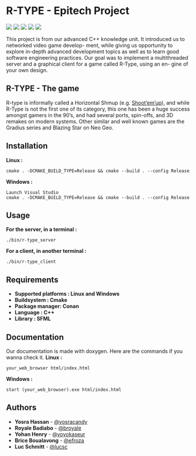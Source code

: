 # R-TYPE - Epitech Project
![](https://img.shields.io/badge/Project-Made%20with%20Love-ff69b4)
<a href="https://img.shields.io/badge/MADE%20WITH-CMAKE-red" alt="Cmake">
        <img src="https://img.shields.io/badge/MADE%20WITH-CMAKE-red" /></a>
<a href="https://img.shields.io/badge/MADE%20WITH-CONAN-blueviolet" alt="Conan">
        <img src="https://img.shields.io/badge/MADE%20WITH-CONAN-blueviolet" /></a>
<a href="https://img.shields.io/badge/MADE%20WITH-C%2B%2B-blue" alt="C++">
        <img src="https://img.shields.io/badge/MADE%20WITH-C%2B%2B-blue" /></a>
<a href="https://img.shields.io/badge/MADE%20WITH-SFML-brightgreen" alt="SFML">
        <img src="https://img.shields.io/badge/MADE%20WITH-SFML-brightgreen" /></a>

This project is from our advanced C++ knowledge unit. It introduced us to networked video game develop-
ment, while giving us opportunity to explore in-depth advanced development topics as well as to learn
good software engineering practices.
Our goal was to implement a multithreaded server and a graphical client for a game called R-Type, using an en-
gine of your own design.

## R-TYPE - The game
R-type is informally called a Horizontal Shmup (e.g. [Shoot’em’up](https://en.wikipedia.org/wiki/Shoot_%27em_up#Scrolling_shooters)), and while R-Type is not the first one of
its category, this one has been a huge success amongst gamers in the 90’s, and had several ports, spin-offs,
and 3D remakes on modern systems.
Other similar and well known games are the Gradius series and Blazing Star on Neo Geo.

## Installation

**Linux :**
```
cmake . -DCMAKE_BUILD_TYPE=Release && cmake --build . --config Release
```
**Windows :**
```
Launch Visual Studio
cmake . -DCMAKE_BUILD_TYPE=Release && cmake --build . --config Release
```

## Usage
**For the server, in a terminal :**
```
./bin/r-type_server
```
**For a client, in another terminal :**
```
./bin/r-type_client
```
## Requirements

* **Supported platforms : Linux and Windows**
* **Buildsystem : Cmake**
* **Package manager: Conan**
* **Language : C++**
* **Library : SFML**

## Documentation
Our documentation is made with doxygen. Here are the commands if you wanna check it.
**Linux :**
```
your_web_browser html/index.html
```
**Windows :**
```
start (your_web_browser).exe html/index.html
```

## Authors
  * **Yosra Hassan** - [@yosracandy](https://github.com/yosracandy)
  * **Royale Badiabo** - [@broyale](https://github.com/broyale)
  * **Yohan Henry** - [@yoyokaseur](https://github.com/yoyokaseur)
  * **Brice Boualavong** - [@efroza](https://github.com/Efroza)
  * **Luc Schmitt** - [@lucsc](https://github.com/Lucsc)